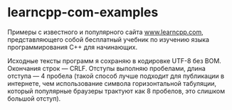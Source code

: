 # learncpp-com-examples
Примеры с известного и популярного сайта www.learncpp.com, представляющего собой бесплатный учебник по изучению языка программирования C++ для начинающих.

Исходные тексты программ я сохраняю в кодировке UTF-8 без BOM. Окончания строк&nbsp;— CRLF. Отступы выполняю пробелами, длина отступа&nbsp;— 4 пробела (такой способ лучше подходит для публикации в интернете, чем использование символа горизонтальной табуляции, который популярные браузеры трактуют как 8 пробелов, это слишком большой отступ).
